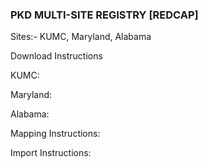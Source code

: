 ### PKD MULTI-SITE REGISTRY [REDCAP]

Sites:- KUMC, Maryland, Alabama

Download Instructions

KUMC:

Maryland:

Alabama:


Mapping Instructions:


Import Instructions: